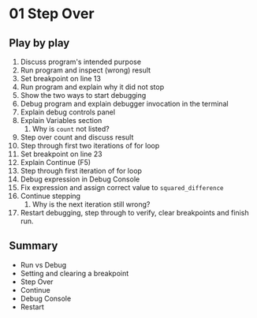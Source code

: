 # 01 Step Over

## Play by play

1. Discuss program's intended purpose
2. Run program and inspect (wrong) result
3. Set breakpoint on line 13
4. Run program and explain why it did not stop
5. Show the two ways to start debugging
6. Debug program and explain debugger invocation in the terminal
7. Explain debug controls panel
8. Explain Variables section
   1. Why is `count` not listed?
9. Step over count and discuss result
10. Step through first two iterations of for loop
11. Set breakpoint on line 23
12. Explain Continue (F5)
13. Step through first iteration of for loop
14. Debug expression in Debug Console
15. Fix expression and assign correct value to `squared_difference`
16. Continue stepping
    1.  Why is the next iteration still wrong?
17. Restart debugging, step through to verify, clear breakpoints and finish run.

## Summary

- Run vs Debug
- Setting and clearing a breakpoint
- Step Over
- Continue
- Debug Console
- Restart
